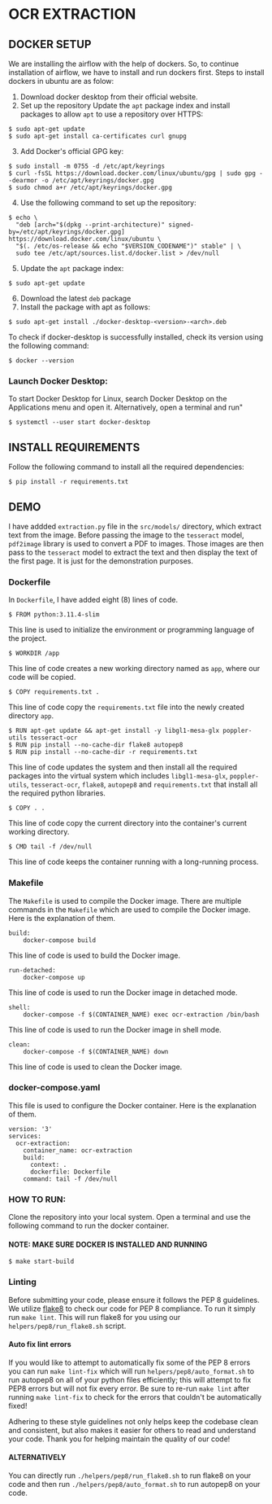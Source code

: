 # OCR EXTRACTION

## DOCKER SETUP
We are installing the airflow with the help of dockers. So, to continue installation of airflow, we have to install and run dockers first. Steps to install dockers in ubuntu are as folow:

1. Download docker desktop from their official website.
2. Set up the repository
Update the `apt` package index and install packages to allow `apt` to use a repository over HTTPS:
```
$ sudo apt-get update
$ sudo apt-get install ca-certificates curl gnupg
```
3. Add Docker's official GPG key:
```
$ sudo install -m 0755 -d /etc/apt/keyrings
$ curl -fsSL https://download.docker.com/linux/ubuntu/gpg | sudo gpg --dearmor -o /etc/apt/keyrings/docker.gpg
$ sudo chmod a+r /etc/apt/keyrings/docker.gpg
```
4. Use the following command to set up the repository:
```
$ echo \
  "deb [arch="$(dpkg --print-architecture)" signed-by=/etc/apt/keyrings/docker.gpg] https://download.docker.com/linux/ubuntu \
  "$(. /etc/os-release && echo "$VERSION_CODENAME")" stable" | \
  sudo tee /etc/apt/sources.list.d/docker.list > /dev/null
```
5. Update the `apt` package index:
```
$ sudo apt-get update
```
6. Download the latest `deb` package
7. Install the package with apt as follows:
```
$ sudo apt-get install ./docker-desktop-<version>-<arch>.deb
```

To check if docker-desktop is successfully installed, check its version using the following command:
```
$ docker --version
```
### Launch Docker Desktop:
To start Docker Desktop for Linux, search Docker Desktop on the Applications menu and open it. Alternatively, open a terminal and run"
```
$ systemctl --user start docker-desktop
```

## INSTALL REQUIREMENTS
Follow the following command to install all the required dependencies:
```
$ pip install -r requirements.txt
```

## DEMO
I have addded `extraction.py` file in the `src/models/` directory, which extract text from the image. Before passing the image to the `tesseract` model, `pdf2image` library is used to convert a PDF to images. Those images are then pass to the `tesseract` model to extract the text and then display the text of the first page. It is just for the demonstration purposes.

### Dockerfile
In `Dockerfile`, I have added eight (8) lines of code.
```
$ FROM python:3.11.4-slim
```
This line is used to initialize the environment or programming language of the project.

```
$ WORKDIR /app
```
This line of code creates a new working directory named as `app`, where our code will be copied.

```
$ COPY requirements.txt .
```
This line of code copy the `requirements.txt` file into the newly created directory `app`.

```
$ RUN apt-get update && apt-get install -y libgl1-mesa-glx poppler-utils tesseract-ocr
$ RUN pip install --no-cache-dir flake8 autopep8
$ RUN pip install --no-cache-dir -r requirements.txt
```
This line of code updates the system and then install all the required packages into the virtual system which includes `libgl1-mesa-glx`, `poppler-utils`, `tesseract-ocr`, `flake8`, `autopep8` and `requirements.txt` that install all the required python libraries.

```
$ COPY . .
```
This line of code copy the current directory into the container's current working directory.

```
$ CMD tail -f /dev/null
```
This line of code keeps the container running with a long-running process.


### Makefile
The `Makefile` is used to compile the Docker image. There are multiple commands in the `Makefile` which are used to compile the Docker image. Here is the explanation of them.
```
build:
	docker-compose build
```
This line of code is used to build the Docker image.
```
run-detached:
	docker-compose up
```
This line of code is used to run the Docker image in detached mode.
```
shell:
	docker-compose -f $(CONTAINER_NAME) exec ocr-extraction /bin/bash
```
This line of code is used to run the Docker image in shell mode.
```
clean:
	docker-compose -f $(CONTAINER_NAME) down
```
This line of code is used to clean the Docker image.


### docker-compose.yaml
This file is used to configure the Docker container. Here is the explanation of them.
```
version: '3'
services:
  ocr-extraction:
    container_name: ocr-extraction
    build:
      context: .
      dockerfile: Dockerfile
    command: tail -f /dev/null
```    

### HOW TO RUN:
Clone the repository into your local system. Open a terminal and use the following command to run the docker container.
#### NOTE: MAKE SURE DOCKER IS INSTALLED AND RUNNING
```
$ make start-build
```


### Linting
Before submitting your code, please ensure it follows the PEP 8 guidelines. We utilize [flake8](http://flake8.pycqa.org/en/latest/) to check our code for PEP 8 compliance. To run it simply run `make lint`. This will run flake8 for you using our `helpers/pep8/run_flake8.sh` script. 

#### Auto fix lint errors
If you would like to attempt to automatically fix some of the PEP 8 errors you can run `make lint-fix` which will run `helpers/pep8/auto_format.sh` to run autopep8 on all of your python files efficiently; this will attempt to fix PEP8 errors but will not fix every error. Be sure to re-run `make lint` after running `make lint-fix` to check for the errors that couldn't be automatically fixed!

Adhering to these style guidelines not only helps keep the codebase clean and consistent, but also makes it easier for others to read and understand your code. Thank you for helping maintain the quality of our code!

#### ALTERNATIVELY
You can directly run `./helpers/pep8/run_flake8.sh` to run flake8 on your code and then run `./helpers/pep8/auto_format.sh` to run autopep8 on your code.